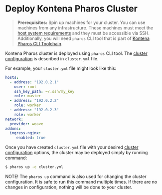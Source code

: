 # Deploy Kontena Pharos Cluster

> **Prerequisites:** Spin up machines for your cluster. You can use machines from any infrastructure. These machines must meet the [host system requirements](/requirements.md) and they must be accessible via SSH. Additionally, you will need `pharos` CLI tool that is part of [Kontena Pharos CLI Toolchain](/install.md).

Kontena Pharos cluster is deployed using `pharos` CLI tool. The [cluster configuration](/configuration.md) is described in `cluster.yml` file.

For example, your `cluster.yml` file might look like this:

```yaml
hosts:
  - address: "192.0.2.1"
    user: root
    ssh_key_path: ~/.ssh/my_key
    role: master
  - address: "192.0.2.2"
    role: worker
  - address: "192.0.2.3"
    role: worker
network:
  provider: weave
addons:
  ingress-nginx:
     enabled: true
```

Once you have created `cluster.yml` file with your desired [cluster configuration](/configuration.md)  options, the cluster may be deployed simply by running command:

```sh
$ pharos up -c cluster.yml
```

NOTE! The `pharos up` command is also used for changing the cluster configuration. It is safe to run this command multiple times. If there are no changes in configuration, nothing will be done to your cluster.

